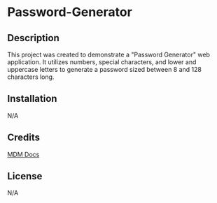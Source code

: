 # Password-Generator

## Description
This project was created to demonstrate a "Password Generator" web application. It utilizes numbers, special characters, and lower and uppercase letters to generate a password sized between 8 and 128 characters long.

## Installation
N/A

## Credits
<a href="https://developer.mozilla.org/en-us/" target="_blank">MDM Docs</a>

## License
N/A